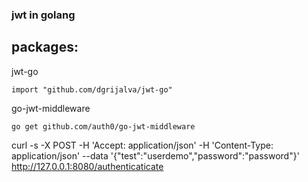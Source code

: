 ### jwt in golang

## packages:
jwt-go
```
import "github.com/dgrijalva/jwt-go"
```
go-jwt-middleware
```
go get github.com/auth0/go-jwt-middleware
```




curl -s -X POST -H 'Accept: application/json' -H 'Content-Type: application/json' --data '{"test":"userdemo","password":"password"}' http://127.0.0.1:8080/authenticaticate
